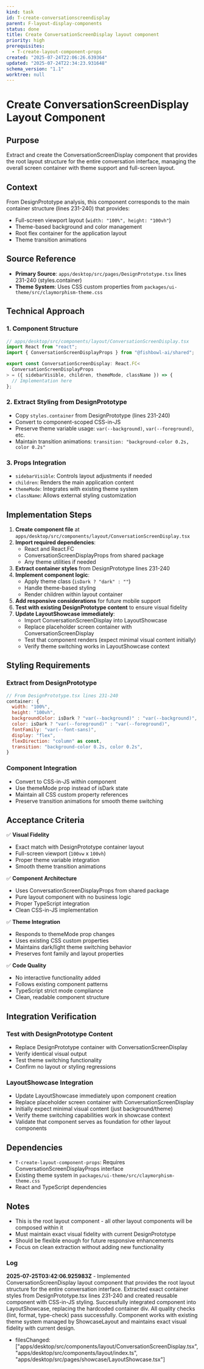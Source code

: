 ```yaml
---
kind: task
id: T-create-conversationscreendisplay
parent: F-layout-display-components
status: done
title: Create ConversationScreenDisplay layout component
priority: high
prerequisites:
  - T-create-layout-component-props
created: "2025-07-24T22:06:26.639364"
updated: "2025-07-24T22:34:23.931648"
schema_version: "1.1"
worktree: null
---
```


# Create ConversationScreenDisplay Layout Component

## Purpose

Extract and create the ConversationScreenDisplay component that provides the root layout structure for the entire conversation interface, managing the overall screen container with theme support and full-screen layout.

## Context

From DesignPrototype analysis, this component corresponds to the main container structure (lines 231-240) that provides:

- Full-screen viewport layout (`width: "100%", height: "100vh"`)
- Theme-based background and color management
- Root flex container for the application layout
- Theme transition animations

## Source Reference

- **Primary Source**: `apps/desktop/src/pages/DesignPrototype.tsx` lines 231-240 (styles.container)
- **Theme System**: Uses CSS custom properties from `packages/ui-theme/src/claymorphism-theme.css`

## Technical Approach

### 1. Component Structure

```typescript
// apps/desktop/src/components/layout/ConversationScreenDisplay.tsx
import React from "react";
import { ConversationScreenDisplayProps } from "@fishbowl-ai/shared";

export const ConversationScreenDisplay: React.FC<
  ConversationScreenDisplayProps
> = ({ sidebarVisible, children, themeMode, className }) => {
  // Implementation here
};
```

### 2. Extract Styling from DesignPrototype

- Copy `styles.container` from DesignPrototype (lines 231-240)
- Convert to component-scoped CSS-in-JS
- Preserve theme variable usage: `var(--background)`, `var(--foreground)`, etc.
- Maintain transition animations: `transition: "background-color 0.2s, color 0.2s"`

### 3. Props Integration

- `sidebarVisible`: Controls layout adjustments if needed
- `children`: Renders the main application content
- `themeMode`: Integrates with existing theme system
- `className`: Allows external styling customization

## Implementation Steps

1. **Create component file** at `apps/desktop/src/components/layout/ConversationScreenDisplay.tsx`
2. **Import required dependencies**:
   - React and React.FC
   - ConversationScreenDisplayProps from shared package
   - Any theme utilities if needed
3. **Extract container styles** from DesignPrototype lines 231-240
4. **Implement component logic**:
   - Apply theme class (`isDark ? "dark" : ""`)
   - Handle theme-based styling
   - Render children within layout container
5. **Add responsive considerations** for future mobile support
6. **Test with existing DesignPrototype content** to ensure visual fidelity
7. **Update LayoutShowcase immediately**:
   - Import ConversationScreenDisplay into LayoutShowcase
   - Replace placeholder screen container with ConversationScreenDisplay
   - Test that component renders (expect minimal visual content initially)
   - Verify theme switching works in LayoutShowcase context

## Styling Requirements

### Extract from DesignPrototype

```javascript
// From DesignPrototype.tsx lines 231-240
container: {
  width: "100%",
  height: "100vh",
  backgroundColor: isDark ? "var(--background)" : "var(--background)",
  color: isDark ? "var(--foreground)" : "var(--foreground)",
  fontFamily: "var(--font-sans)",
  display: "flex",
  flexDirection: "column" as const,
  transition: "background-color 0.2s, color 0.2s",
}
```

### Component Integration

- Convert to CSS-in-JS within component
- Use themeMode prop instead of isDark state
- Maintain all CSS custom property references
- Preserve transition animations for smooth theme switching

## Acceptance Criteria

✅ **Visual Fidelity**

- Exact match with DesignPrototype container layout
- Full-screen viewport (`100vw` x `100vh`)
- Proper theme variable integration
- Smooth theme transition animations

✅ **Component Architecture**

- Uses ConversationScreenDisplayProps from shared package
- Pure layout component with no business logic
- Proper TypeScript integration
- Clean CSS-in-JS implementation

✅ **Theme Integration**

- Responds to themeMode prop changes
- Uses existing CSS custom properties
- Maintains dark/light theme switching behavior
- Preserves font family and layout properties

✅ **Code Quality**

- No interactive functionality added
- Follows existing component patterns
- TypeScript strict mode compliance
- Clean, readable component structure

## Integration Verification

### Test with DesignPrototype Content

- Replace DesignPrototype container with ConversationScreenDisplay
- Verify identical visual output
- Test theme switching functionality
- Confirm no layout or styling regressions

### LayoutShowcase Integration

- Update LayoutShowcase immediately upon component creation
- Replace placeholder screen container with ConversationScreenDisplay
- Initially expect minimal visual content (just background/theme)
- Verify theme switching capabilities work in showcase context
- Validate that component serves as foundation for other layout components

## Dependencies

- `T-create-layout-component-props`: Requires ConversationScreenDisplayProps interface
- Existing theme system in `packages/ui-theme/src/claymorphism-theme.css`
- React and TypeScript dependencies

## Notes

- This is the root layout component - all other layout components will be composed within it
- Must maintain exact visual fidelity with current DesignPrototype
- Should be flexible enough for future responsive enhancements
- Focus on clean extraction without adding new functionality

### Log

**2025-07-25T03:42:06.925983Z** - Implemented ConversationScreenDisplay layout component that provides the root layout structure for the entire conversation interface. Extracted exact container styles from DesignPrototype.tsx lines 231-240 and created reusable component with CSS-in-JS styling. Successfully integrated component into LayoutShowcase, replacing the hardcoded container div. All quality checks (lint, format, type-check) pass successfully. Component works with existing theme system managed by ShowcaseLayout and maintains exact visual fidelity with current design.

- filesChanged: ["apps/desktop/src/components/layout/ConversationScreenDisplay.tsx", "apps/desktop/src/components/layout/index.ts", "apps/desktop/src/pages/showcase/LayoutShowcase.tsx"]
